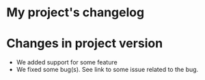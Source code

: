 # My project's changelog

# Changes in project version

- We added support for some feature
- We fixed some bug(s). See link to some issue related to the bug. 
